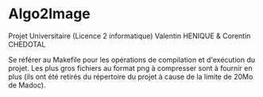 # Algo2Image
Projet Universitaire (Licence 2 informatique)
Valentin HENIQUE & Corentin CHEDOTAL

Se référer au Makefile pour les opérations de compilation et d'exécution du projet.
Les plus gros fichiers au format png à compresser sont à fournir en plus (ils ont été retirés du répertoire du projet à cause de la limite de 20Mo de Madoc).
